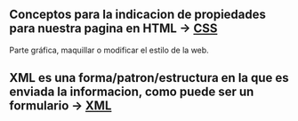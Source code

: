 ## Conceptos para la indicacion de propiedades para nuestra pagina en HTML -> [CSS](./CSS)
Parte gráfica, maquillar o modificar el estilo de la web.

## XML es una forma/patron/estructura en la que es enviada la informacion, como puede ser un formulario -> [XML](./XML)
